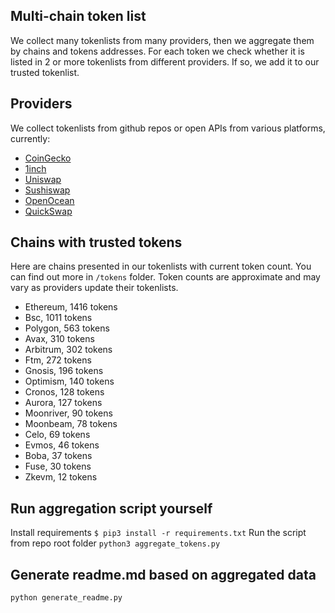 
## Multi-chain token list 
We collect many tokenlists from many providers, then we aggregate them by chains and tokens addresses. 
For each token we check whether it is listed in 2 or more tokenlists from different providers. If so, 
we add it to our trusted tokenlist.

## Providers
We collect tokenlists from github repos or open APIs from various platforms, currently:
- [CoinGecko](https://www.coingecko.com/)
- [1inch](https://app.1inch.io/)
- [Uniswap](https://uniswap.org/)
- [Sushiswap](https://www.sushi.com/)
- [OpenOcean](https://openocean.finance/)
- [QuickSwap](https://quickswap.exchange/#/swap)

## Chains with trusted tokens
Here are chains presented in our tokenlists with current token count. You can find out more in `/tokens` folder.
Token counts are approximate and may vary as providers update their tokenlists.
- Ethereum, 1416 tokens
- Bsc, 1011 tokens
- Polygon, 563 tokens
- Avax, 310 tokens
- Arbitrum, 302 tokens
- Ftm, 272 tokens
- Gnosis, 196 tokens
- Optimism, 140 tokens
- Cronos, 128 tokens
- Aurora, 127 tokens
- Moonriver, 90 tokens
- Moonbeam, 78 tokens
- Celo, 69 tokens
- Evmos, 46 tokens
- Boba, 37 tokens
- Fuse, 30 tokens
- Zkevm, 12 tokens

## Run aggregation script yourself
Install requirements
```$ pip3 install -r requirements.txt```
Run the script from repo root folder
```python3 aggregate_tokens.py```
## Generate readme.md based on aggregated data
```bash
python generate_readme.py
```
